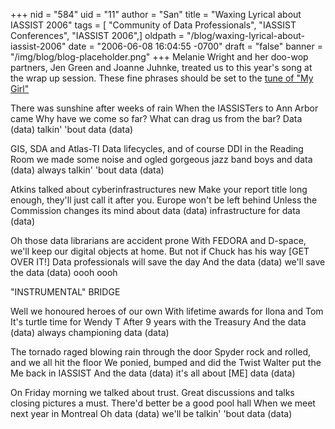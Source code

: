 +++
nid = "584"
uid = "11"
author = "San"
title = "Waxing Lyrical about IASSIST 2006"
tags = [ "Community of Data Professionals", "IASSIST Conferences", "IASSIST 2006",]
oldpath = "/blog/waxing-lyrical-about-iassist-2006"
date = "2006-06-08 16:04:55 -0700"
draft = "false"
banner = "/img/blog/blog-placeholder.png"
+++
Melanie Wright and her doo-wop partners, Jen Green and Joanne Juhnke,
treated us to this year's song at the wrap up session. These fine
phrases should be set to the [tune of "My
Girl"](http://www.thomas-distributing.com/midi/my_girl.mid)

There was sunshine after weeks of rain When the IASSISTers to Ann Arbor
came Why have we come so far? What can drag us from the bar? Data (data)
talkin' 'bout data (data)

GIS, SDA and Atlas-TI Data lifecycles, and of course DDI in the Reading
Room we made some noise and ogled gorgeous jazz band boys and data
(data) always talkin' 'bout data (data)

Atkins talked about cyberinfrastructures new Make your report title long
enough, they'll just call it after you. Europe won't be left behind
Unless the Commission changes its mind about data (data) infrastructure
for data (data)

Oh those data librarians are accident prone With FEDORA and D-space,
we'll keep our digital objects at home. But not if Chuck has his way
[GET OVER IT!] Data professionals will save the day And the data
(data) we'll save the data (data) oooh oooh

"INSTRUMENTAL" BRIDGE

Well we honoured heroes of our own With lifetime awards for Ilona and
Tom It's turtle time for Wendy T After 9 years with the Treasury And
the data (data) always championing data (data)

The tornado raged blowing rain through the door Spyder rock and rolled,
and we all hit the floor We ponied, bumped and did the Twist Walter put
the Me back in IASSIST And the data (data) it's all about [ME] data
(data)

On Friday morning we talked about trust. Great discussions and talks
closing pictures a must. There'd better be a good pool hall When we
meet next year in Montreal Oh data (data) we'll be talkin' 'bout data
(data)

